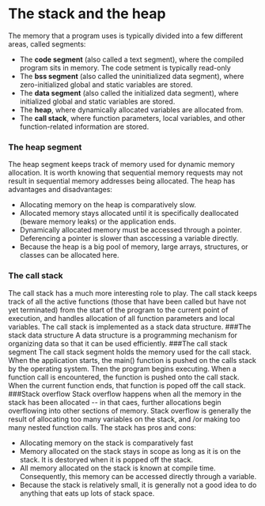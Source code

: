 # The stack and the heap
The memory that a program uses is typically divided into a few different areas, called segments:

- The **code segment** (also called a text segment), where the compiled program sits in memory. The code setment is typically read-only
- The **bss segment** (also called the uninitialized data segment), where zero-initialized global and static variables are stored.
- The **data segment** (also called the initialized data segment), where initialized global and static variables are stored.
- The **heap**, where dynamically allocated variables are allocated from.
- The **call stack**, where function parameters, local variables, and other function-related information are stored.

### The heap segment
The heap segment keeps track of memory used for dynamic memory allocation.
It is worth knowing that sequential memory requests may not result in sequential memory addresses being allocated.
The heap has advantages and disadvantages:

- Allocating memory on the heap is comparatively slow.
- Allocated memory stays allocated until it is specifically deallocated (beware memory leaks) or the application ends.
- Dynamically allocated memory must be accessed through a pointer. Deferencing a pointer is slower than asccessing a variable directly.
- Because the heap is a big pool of memory, large arrays, structures, or classes can be allocated here.

### The call stack
The call stack has a much more interesting role to play. The call stack keeps track of all the active functions (those that have been called but have not yet terminated) from the start of the program to the current point of execution, and handles allocation of all function parameters and local variables.
The call stack is implemented as a stack data structure.
###The stack data structure
A data structure is a programming mechanism for organizing data so that it can be used efficiently.
###The call stack segment
The call stack segment holds the memory used for the call stack. When the application starts, the main() function is pushed on the calls stack by the operating system. Then the program begins executing.
When a function call is encountered, the function is pushed onto the call stack. When the current function ends, that function is poped off the call stack.
###Stack overflow
Stack overflow happens when all the memory in the stack has been allocated -- in that caes, further allocations begin overflowing into other sections of memory.
Stack overflow is generally the result of allocating too many variables on the stack, and /or making too many nested function calls.
The stack has pros and cons:

- Allocating memory on the stack is comparatively fast
- Memory allocated on the stack stays in scope as long as it is on the stack. It is destoryed when it is popped off the stack.
- All memory allocated on the stack is known at compile time. Consequently, this memory can be accessed directly through a variable.
- Because the stack is relatively small, it is generally not a good idea to do anything that eats up lots of stack space.
